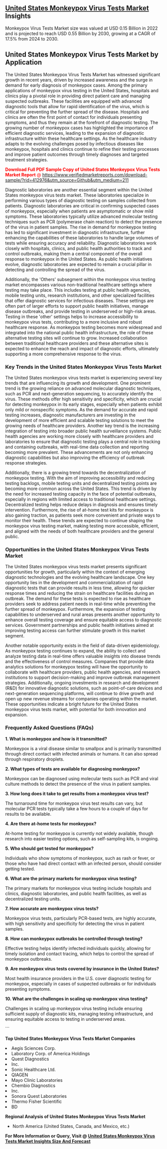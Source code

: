 <h2><a href="https://www.verifiedmarketreports.com/download-sample/?rid=412976&amp;utm_source=Github&amp;utm_medium=211" target="_blank">United States Monkeypox Virus Tests Market</a> Insights</h2><p>Monkeypox Virus Tests Market size was valued at USD 0.15 Billion in 2022 and is projected to reach USD 0.55 Billion by 2030, growing at a CAGR of 17.5% from 2024 to 2030.</p><p><h2>United States Monkeypox Virus Tests Market by Application</h2><p>The United States Monkeypox Virus Tests Market has witnessed significant growth in recent years, driven by increased awareness and the surge in demand for early diagnosis of monkeypox cases. Among the primary applications of monkeypox virus testing in the United States, hospitals and clinics play a pivotal role in providing direct patient care and managing suspected outbreaks. These facilities are equipped with advanced diagnostic tools that allow for rapid identification of the virus, which is critical for preventing the further spread of the disease. Hospitals and clinics are often the first point of contact for individuals presenting symptoms, and thus they remain at the forefront of diagnostic testing. The growing number of monkeypox cases has highlighted the importance of efficient diagnostic services, leading to the expansion of diagnostic infrastructure within these healthcare settings. As the healthcare industry adapts to the evolving challenges posed by infectious diseases like monkeypox, hospitals and clinics continue to refine their testing processes and improve patient outcomes through timely diagnoses and targeted treatment strategies. <p><span class=""><span style="color: #ff0000;"><strong>Download Full PDF Sample Copy of United States Monkeypox Virus Tests Market Report</strong> @ </span><a href="https://www.verifiedmarketreports.com/download-sample/?rid=412976&amp;utm_source=Github&amp;utm_medium=211" target="_blank">https://www.verifiedmarketreports.com/download-sample/?rid=412976&amp;utm_source=Github&amp;utm_medium=211</a></span></p></p><p>Diagnostic laboratories are another essential segment within the United States monkeypox virus tests market. These laboratories specialize in performing various types of diagnostic testing on samples collected from patients. Diagnostic laboratories are critical in confirming suspected cases of monkeypox, especially when patients are asymptomatic or show mild symptoms. These laboratories typically utilize advanced molecular testing techniques such as PCR (polymerase chain reaction) to detect the presence of the virus in patient samples. The rise in demand for monkeypox testing has led to significant investment in diagnostic infrastructure, further enhancing the capabilities of these laboratories to handle large volumes of tests while ensuring accuracy and reliability. Diagnostic laboratories work closely with hospitals, clinics, and public health authorities to track and control outbreaks, making them a central component of the overall response to monkeypox in the United States. As public health initiatives evolve, diagnostic laboratories are expected to remain a crucial pillar in detecting and controlling the spread of the virus. </p><p>Additionally, the 'Others' subsegment within the monkeypox virus testing market encompasses various non-traditional healthcare settings where testing may take place. This includes testing at public health agencies, mobile testing units, research institutions, and other specialized facilities that offer diagnostic services for infectious diseases. These settings are often part of larger efforts to support public health initiatives, manage disease outbreaks, and provide testing in underserved or high-risk areas. Testing in these 'other' settings helps to increase accessibility to monkeypox virus tests, contributing to a more inclusive and robust healthcare response. As monkeypox testing becomes more widespread and integrated into the national public health infrastructure, the role of these alternative testing sites will continue to grow. Increased collaboration between traditional healthcare providers and these alternative sites is expected to enhance the reach and impact of diagnostic efforts, ultimately supporting a more comprehensive response to the virus.</p><h3>Key Trends in the United States Monkeypox Virus Tests Market</h3><p>The United States monkeypox virus tests market is experiencing several key trends that are influencing its growth and development. One prominent trend is the growing reliance on advanced molecular diagnostic techniques, such as PCR and next-generation sequencing, to accurately identify the virus. These methods offer high sensitivity and specificity, which are crucial for detecting monkeypox in its early stages, especially when patients exhibit only mild or nonspecific symptoms. As the demand for accurate and rapid testing increases, diagnostic manufacturers are investing in the development of more efficient and scalable testing solutions to meet the growing needs of healthcare providers. Another key trend is the increasing integration of testing into broader public health surveillance systems. Public health agencies are working more closely with healthcare providers and laboratories to ensure that diagnostic testing plays a central role in tracking and containing outbreaks, with real-time data collection and reporting becoming more prevalent. These advancements are not only enhancing diagnostic capabilities but also improving the efficiency of outbreak response strategies.<p>Additionally, there is a growing trend towards the decentralization of monkeypox testing. With the aim of improving accessibility and reducing testing backlogs, mobile testing units and decentralized testing points are becoming more common across the United States. This trend is driven by the need for increased testing capacity in the face of potential outbreaks, especially in regions with limited access to traditional healthcare settings. Decentralized testing helps reduce delays in diagnosis and ensures timely intervention. Furthermore, the rise of at-home test kits for monkeypox is also gaining traction, as patients seek more convenient and private ways to monitor their health. These trends are expected to continue shaping the monkeypox virus testing market, making testing more accessible, efficient, and aligned with the needs of both healthcare providers and the general public.</p><h3>Opportunities in the United States Monkeypox Virus Tests Market</h3><p>The United States monkeypox virus tests market presents significant opportunities for growth, particularly within the context of emerging diagnostic technologies and the evolving healthcare landscape. One key opportunity lies in the development and commercialization of rapid diagnostic tests that can provide results in less time, allowing for quicker response times and reducing the strain on healthcare facilities during an outbreak. The demand for these tests is expected to rise as healthcare providers seek to address patient needs in real-time while preventing the further spread of monkeypox. Furthermore, the expansion of testing capabilities to underserved and rural areas presents another opportunity to enhance overall testing coverage and ensure equitable access to diagnostic services. Government partnerships and public health initiatives aimed at improving testing access can further stimulate growth in this market segment.<p>Another notable opportunity exists in the field of data-driven epidemiology. As monkeypox testing continues to expand, the ability to collect and analyze testing data in real-time offers valuable insights into disease trends and the effectiveness of control measures. Companies that provide data analytics solutions for monkeypox testing will have the opportunity to collaborate with healthcare providers, public health agencies, and research institutions to support decision-making and improve outbreak management strategies. Additionally, ongoing investments in research and development (R&D) for innovative diagnostic solutions, such as point-of-care devices and next-generation sequencing platforms, will continue to drive growth and open up new revenue streams for companies operating within the market. These opportunities indicate a bright future for the United States monkeypox virus tests market, with potential for both innovation and expansion.</p><h3>Frequently Asked Questions (FAQs)</h3><p><b>1. What is monkeypox and how is it transmitted?</b></p><p>Monkeypox is a viral disease similar to smallpox and is primarily transmitted through direct contact with infected animals or humans. It can also spread through respiratory droplets.</p><p><b>2. What types of tests are available for diagnosing monkeypox?</b></p><p>Monkeypox can be diagnosed using molecular tests such as PCR and viral culture methods to detect the presence of the virus in patient samples.</p><p><b>3. How long does it take to get results from a monkeypox virus test?</b></p><p>The turnaround time for monkeypox virus test results can vary, but molecular PCR tests typically take a few hours to a couple of days for results to be available.</p><p><b>4. Are there at-home tests for monkeypox?</b></p><p>At-home testing for monkeypox is currently not widely available, though research into easier testing options, such as self-sampling kits, is ongoing.</p><p><b>5. Who should get tested for monkeypox?</b></p><p>Individuals who show symptoms of monkeypox, such as rash or fever, or those who have had direct contact with an infected person, should consider getting tested.</p><p><b>6. What are the primary markets for monkeypox virus testing?</b></p><p>The primary markets for monkeypox virus testing include hospitals and clinics, diagnostic laboratories, and public health facilities, as well as decentralized testing units.</p><p><b>7. How accurate are monkeypox virus tests?</b></p><p>Monkeypox virus tests, particularly PCR-based tests, are highly accurate, with high sensitivity and specificity for detecting the virus in patient samples.</p><p><b>8. How can monkeypox outbreaks be controlled through testing?</b></p><p>Effective testing helps identify infected individuals quickly, allowing for timely isolation and contact tracing, which helps to control the spread of monkeypox outbreaks.</p><p><b>9. Are monkeypox virus tests covered by insurance in the United States?</b></p><p>Most health insurance providers in the U.S. cover diagnostic testing for monkeypox, especially in cases of suspected outbreaks or for individuals presenting symptoms.</p><p><b>10. What are the challenges in scaling up monkeypox virus testing?</b></p><p>Challenges in scaling up monkeypox virus testing include ensuring sufficient supply of diagnostic kits, managing testing infrastructure, and ensuring equitable access to testing in underserved areas.</p>```</p><p><strong>Top United States Monkeypox Virus Tests Market Companies</strong></p><div data-test-id=""><p><li>Aegis Sciences Corp.</li><li> Laboratory Corp. of America Holdings</li><li> Quest Diagnostics</li><li> Inc.</li><li> Sonic Healthcare Ltd.</li><li> QIAGEN</li><li> Mayo Clinic Laboratories</li><li> Chembio Diagnostics</li><li> Inc.</li><li> Sonora Quest Laboratories</li><li> Thermo Fisher Scientific</li><li> BD</li></p><div><strong>Regional Analysis of&nbsp;United States Monkeypox Virus Tests Market</strong></div><ul><li dir="ltr"><p dir="ltr">North America&nbsp;(United States, Canada, and Mexico, etc.)</p></li></ul><p><strong>For More Information or Query, Visit @&nbsp;</strong><strong><a href="https://www.verifiedmarketreports.com/product/monkeypox-virus-tests-market/?utm_source=Github&amp;utm_medium=211" target="_blank">United States Monkeypox Virus Tests Market Insights Size And Forecast</a></strong></p></div>
